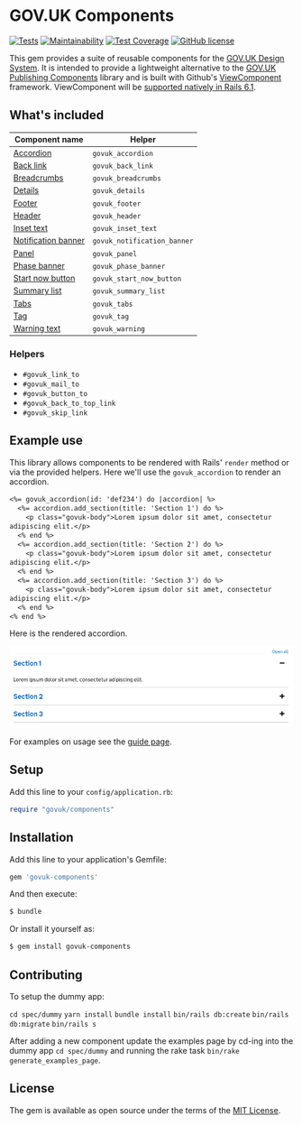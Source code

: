 # GOV.UK Components

[![Tests](https://github.com/DFE-Digital/govuk-components/workflows/Tests/badge.svg)](https://github.com/DFE-Digital/govuk-components/actions?query=workflow%3ATests)
[![Maintainability](https://api.codeclimate.com/v1/badges/cbcbc140f300b920d833/maintainability)](https://codeclimate.com/github/DFE-Digital/govuk-components/maintainability)
[![Test Coverage](https://api.codeclimate.com/v1/badges/cbcbc140f300b920d833/test_coverage)](https://codeclimate.com/github/DFE-Digital/govuk-components/test_coverage)
[![GitHub license](https://img.shields.io/github/license/DFE-Digital/govuk-components)](https://github.com/DFE-Digital/govuk-components/blob/master/LICENSE)

This gem provides a suite of reusable components for the [GOV.UK Design System](https://design-system.service.gov.uk/). It is intended to provide a lightweight alternative to the [GOV.UK Publishing Components](https://github.com/alphagov/govuk_publishing_components) library and is built with Github's [ViewComponent](https://github.com/github/view_component) framework.  ViewComponent will be [supported natively in Rails 6.1](https://edgeguides.rubyonrails.org/layouts_and_rendering.html#rendering-objects).

## What's included

| Component name                                                               | Helper                      |
| --------------                                                               | ------                      |
| [Accordion](app/components/govuk_component/accordion.rb)                     | `govuk_accordion`           |
| [Back link](app/components/govuk_component/back_link.rb)                     | `govuk_back_link`           |
| [Breadcrumbs](app/components/govuk_component/breadcrumbs.rb)                 | `govuk_breadcrumbs`         |
| [Details](app/components/govuk_component/details.rb)                         | `govuk_details`             |
| [Footer](app/components/govuk_component/footer.rb)                           | `govuk_footer`              |
| [Header](app/components/govuk_component/header.rb)                           | `govuk_header`              |
| [Inset text](app/components/govuk_component/inset_text.rb)                   | `govuk_inset_text`          |
| [Notification banner](app/components/govuk_component/notification_banner.rb) | `govuk_notification_banner` |
| [Panel](app/components/govuk_component/panel.rb)                             | `govuk_panel`               |
| [Phase banner](app/components/govuk_component/phase_banner.rb)               | `govuk_phase_banner`        |
| [Start now button](app/components/govuk_component/start_now_button.rb)       | `govuk_start_now_button`    |
| [Summary list](app/components/govuk_component/summary_list.rb)               | `govuk_summary_list`        |
| [Tabs](app/components/govuk_component/tabs.rb)                               | `govuk_tabs`                |
| [Tag](app/components/govuk_component/tag.rb)                                 | `govuk_tag`                 |
| [Warning text](app/components/govuk_component/warning.rb)                    | `govuk_warning`             |

### Helpers

* `#govuk_link_to`
* `#govuk_mail_to`
* `#govuk_button_to`
* `#govuk_back_to_top_link`
* `#govuk_skip_link`

## Example use

This library allows components to be rendered with Rails' `render` method or via the provided helpers. Here we'll use the `govuk_accordion` to render an accordion.

```erb
<%= govuk_accordion(id: 'def234') do |accordion| %>
  <%= accordion.add_section(title: 'Section 1') do %>
    <p class="govuk-body">Lorem ipsum dolor sit amet, consectetur adipiscing elit.</p>
  <% end %>
  <%= accordion.add_section(title: 'Section 2') do %>
    <p class="govuk-body">Lorem ipsum dolor sit amet, consectetur adipiscing elit.</p>
  <% end %>
  <%= accordion.add_section(title: 'Section 3') do %>
    <p class="govuk-body">Lorem ipsum dolor sit amet, consectetur adipiscing elit.</p>
  <% end %>
<% end %>
```

Here is the rendered accordion.

![Accordion preview](docs/images/accordion.png)

For examples on usage see the [guide page](https://dfe-digital.github.io/govuk-components/).

## Setup

Add this line to your `config/application.rb`:

```ruby
require "govuk/components"
```

## Installation

Add this line to your application's Gemfile:

```ruby
gem 'govuk-components'
```

And then execute:
```bash
$ bundle
```

Or install it yourself as:
```bash
$ gem install govuk-components
```

## Contributing

To setup the dummy app:

`cd spec/dummy`
`yarn install`
`bundle install`
`bin/rails db:create`
`bin/rails db:migrate`
`bin/rails s`

After adding a new component update the examples page by cd-ing into the dummy app `cd spec/dummy` and running the rake task `bin/rake generate_examples_page`.

## License

The gem is available as open source under the terms of the [MIT License](https://opensource.org/licenses/MIT).
